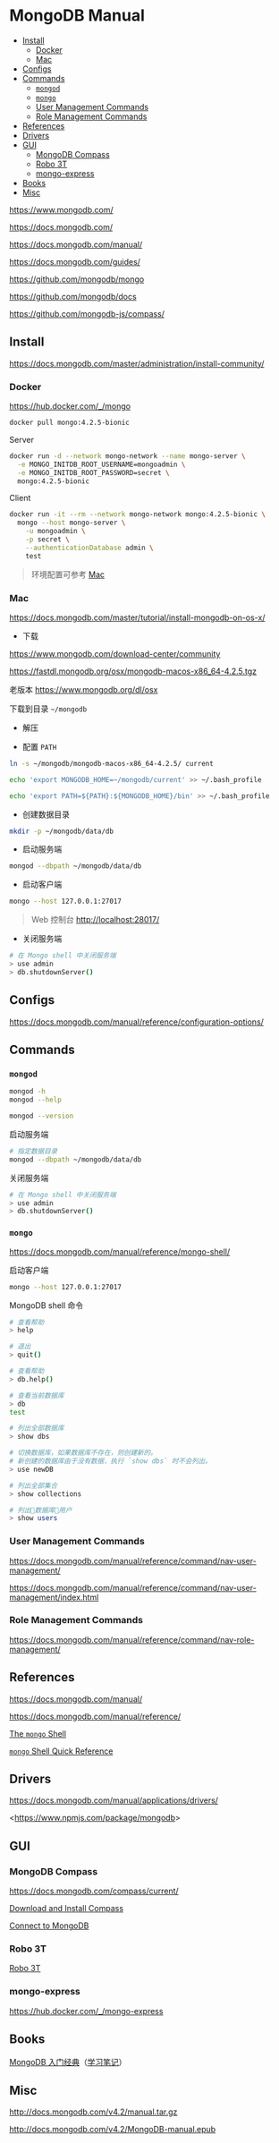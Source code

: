 <!-- omit in toc -->
# MongoDB Manual

- [Install](#install)
  - [Docker](#docker)
  - [Mac](#mac)
- [Configs](#configs)
- [Commands](#commands)
  - [`mongod`](#mongod)
  - [`mongo`](#mongo)
  - [User Management Commands](#user-management-commands)
  - [Role Management Commands](#role-management-commands)
- [References](#references)
- [Drivers](#drivers)
- [GUI](#gui)
  - [MongoDB Compass](#mongodb-compass)
  - [Robo 3T](#robo-3t)
  - [mongo-express](#mongo-express)
- [Books](#books)
- [Misc](#misc)

<https://www.mongodb.com/>

<https://docs.mongodb.com/>

<https://docs.mongodb.com/manual/>

<https://docs.mongodb.com/guides/>

<https://github.com/mongodb/mongo>

<https://github.com/mongodb/docs>

<https://github.com/mongodb-js/compass/>

## Install

<https://docs.mongodb.com/master/administration/install-community/>

### Docker

<https://hub.docker.com/_/mongo>

```bash
docker pull mongo:4.2.5-bionic
```

Server

```bash
docker run -d --network mongo-network --name mongo-server \
  -e MONGO_INITDB_ROOT_USERNAME=mongoadmin \
  -e MONGO_INITDB_ROOT_PASSWORD=secret \
  mongo:4.2.5-bionic
```

Client

```bash
docker run -it --rm --network mongo-network mongo:4.2.5-bionic \
  mongo --host mongo-server \
    -u mongoadmin \
    -p secret \
    --authenticationDatabase admin \
    test
```

> 环境配置可参考 [Mac](#mac)

### Mac

<https://docs.mongodb.com/master/tutorial/install-mongodb-on-os-x/>

- 下载

<https://www.mongodb.com/download-center/community>

<https://fastdl.mongodb.org/osx/mongodb-macos-x86_64-4.2.5.tgz>

老版本 <https://www.mongodb.org/dl/osx>

下载到目录 `~/mongodb`

- 解压

- 配置 `PATH`

```bash
ln -s ~/mongodb/mongodb-macos-x86_64-4.2.5/ current

echo 'export MONGODB_HOME=~/mongodb/current' >> ~/.bash_profile

echo 'export PATH=${PATH}:${MONGODB_HOME}/bin' >> ~/.bash_profile
```

- 创建数据目录

```bash
mkdir -p ~/mongodb/data/db
```

- 启动服务端

```bash
mongod --dbpath ~/mongodb/data/db
```

- 启动客户端

```bash
mongo --host 127.0.0.1:27017
```

> Web 控制台 <http://localhost:28017/>

- 关闭服务端

```bash
# 在 Mongo shell 中关闭服务端
> use admin
> db.shutdownServer()
```

## Configs

<https://docs.mongodb.com/manual/reference/configuration-options/>

## Commands

### `mongod`

```bash
mongod -h
mongod --help
```

```bash
mongod --version
```

启动服务端

```bash
# 指定数据目录
mongod --dbpath ~/mongodb/data/db
```

关闭服务端

```bash
# 在 Mongo shell 中关闭服务端
> use admin
> db.shutdownServer()
```

### `mongo`

<https://docs.mongodb.com/manual/reference/mongo-shell/>

启动客户端

```bash
mongo --host 127.0.0.1:27017
```

MongoDB shell 命令

```bash
# 查看帮助
> help

# 退出
> quit()

# 查看帮助
> db.help()

# 查看当前数据库
> db
test

# 列出全部数据库
> show dbs

# 切换数据库，如果数据库不存在，则创建新的。
# 新创建的数据库由于没有数据，执行 `show dbs` 时不会列出。
> use newDB

# 列出全部集合
> show collections

# 列出数据库用户
> show users
```

### User Management Commands

<https://docs.mongodb.com/manual/reference/command/nav-user-management/>

<https://docs.mongodb.com/manual/reference/command/nav-user-management/index.html>

### Role Management Commands

<https://docs.mongodb.com/manual/reference/command/nav-role-management/>

## References

<https://docs.mongodb.com/manual/>

<https://docs.mongodb.com/manual/reference/>

[The `mongo` Shell](https://docs.mongodb.com/manual/mongo/)

[`mongo` Shell Quick Reference](https://docs.mongodb.com/manual/reference/mongo-shell/)

## Drivers

<https://docs.mongodb.com/manual/applications/drivers/>

<<https://www.npmjs.com/package/mongodb>>

## GUI

### MongoDB Compass

<https://docs.mongodb.com/compass/current/>

[Download and Install Compass](https://docs.mongodb.com/compass/current/install/)

[Connect to MongoDB](https://docs.mongodb.com/compass/current/connect/)

### Robo 3T

[Robo 3T](https://robomongo.org/)

### mongo-express

<https://hub.docker.com/_/mongo-express>

## Books

[MongoDB 入门经典](https://mrhuangyuhui.gitee.io/books/UyE8mC.html)（[学习笔记](/books/mongodb/mongodb-24h/README.md)）

## Misc

<http://docs.mongodb.com/v4.2/manual.tar.gz>

<http://docs.mongodb.com/v4.2/MongoDB-manual.epub>
